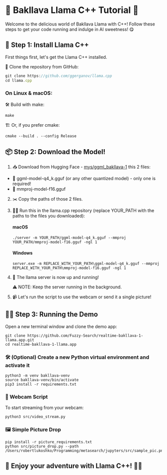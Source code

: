 # 🍰 Bakllava Llama C++ Tutorial 🦙

Welcome to the delicious world of Bakllava Llama with C++! Follow these steps to get your code running and indulge in AI sweetness! 😋

## 🚀 Step 1: Install Llama C++

First things first, let's get the Llama C++ installed.

🔗 Clone the repository from GitHub:
```jsx
git clone https://github.com/ggerganov/llama.cpp
cd llama.cpp
```
### On Linux & macOS:
🛠 Build with make:
```
make
```
🏗 Or, if you prefer cmake:
```
cmake --build . --config Release
```

## 📦 Step 2: Download the Model!
1. 📥 Download from Hugging Face - [mys/ggml_bakllava-1](https://huggingface.co/mys/ggml_bakllava-1/tree/main) this 2 files:
* 🌟 ggml-model-q4_k.gguf (or any other quantized model) - only one is required!
* 🧊 mmproj-model-f16.gguf

2. ✂️ Copy the paths of those 2 files.
3. 🏃‍♂️ Run this in the llama.cpp repository (replace YOUR_PATH with the paths to the files you downloaded):

    #### macOS
    ```
    ./server -m YOUR_PATH/ggml-model-q4_k.gguf --mmproj YOUR_PATH/mmproj-model-f16.gguf -ngl 1
    ```
    #### Windows
    ```
    server.exe -m REPLACE_WITH_YOUR_PATH\ggml-model-q4_k.gguf --mmproj REPLACE_WITH_YOUR_PATH\mmproj-model-f16.gguf -ngl 1

    ```
4. 🎉 The llama server is now up and running!
    
    ⚠️ NOTE: Keep the server running in the background.
5. 📹 Let's run the script to use the webcam or send it a single picture!

## 🏃‍♀️ Step 3: Running the Demo
Open a new terminal window and clone the demo app:
```
git clone https://github.com/Fuzzy-Search/realtime-bakllava-1-llama.app.git
cd realtime-bakllava-1-llama.app
```
### 🛠 (Optional) Create a new Python virtual environment and activate it
```
python3 -m venv bakllava-venv
source bakllava-venv/bin/activate
pip3 install -r requirements.txt
```
### 🎥 Webcam Script
To start streaming from your webcam:
```
python3 src/video_stream.py
```

### 🖼 Simple Picture Drop
```
pip install -r picture_requirements.txt
python src/picture_drop.py --path /Users/robertlukoshko/Programming/metasearch/jupyters/src/sample_pic.png
```


## 📝 Enjoy your adventure with Llama C++! 🚀🦙

